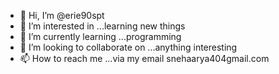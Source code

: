 - 👋 Hi, I’m @erie90spt
- 👀 I’m interested in ...learning new things
- 🌱 I’m currently learning ...programming
- 💞️ I’m looking to collaborate on ...anything interesting
- 📫 How to reach me ...via my email snehaarya404gmail.com

<!---
erie90spt/erie90spt is a ✨ special ✨ repository because its `README.md` (this file) appears on your GitHub profile.
You can click the Preview link to take a look at your changes.
--->
